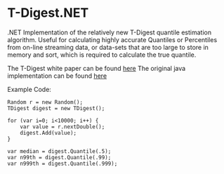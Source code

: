 # T-Digest.NET

.NET Implementation of the relatively new T-Digest quantile estimation algorithm. Useful for calculating highly accurate Quantiles or Percentiles from on-line streaming data, or data-sets that are too large to store in memory and sort, which is required to calculate the true quantile. 

The T-Digest white paper can be found <a href="https://github.com/tdunning/t-digest/blob/master/docs/t-digest-paper/histo.pdf">here</a>
The original java implementation can be found <a href="https://github.com/tdunning/t-digest">here</a>

Example Code:

    Random r = new Random();
    TDigest digest = new TDigest();
    
    for (var i=0; i<10000; i++) {
    	var value = r.nextDouble();
    	digest.Add(value);
    }
    
    var median = digest.Quantile(.5);
    var n99th = digest.Quantile(.99);
    var n999th = digest.Quantile(.999);
